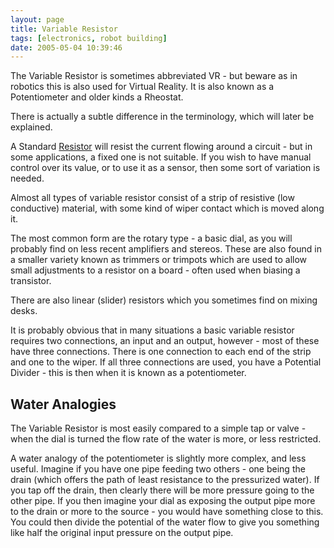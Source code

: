 ```yaml
---
layout: page
title: Variable Resistor
tags: [electronics, robot building]
date: 2005-05-04 10:39:46
---
```

The Variable Resistor is sometimes abbreviated VR - but beware as in robotics this is also used for Virtual Reality. It is also known as a Potentiometer and older kinds a Rheostat.

There is actually a subtle difference in the terminology, which will later be explained.

A Standard [Resistor](/wiki/resistor.html "Resistor") will resist the current flowing around a circuit - but in some applications, a fixed one is not suitable. If you wish to have manual control over its value, or to use it as a sensor, then some sort of variation is needed.

Almost all types of variable resistor consist of a strip of resistive (low conductive) material, with some kind of wiper contact which is moved along it.

The most common form are the rotary type - a basic dial, as you will probably find on less recent amplifiers and stereos. These are also found in a smaller variety known as trimmers or trimpots which are used to allow small adjustments to a resistor on a board - often used when biasing a transistor.

There are also linear (slider) resistors which you sometimes find on mixing desks.

It is probably obvious that in many situations a basic variable resistor requires two connections, an input and an output, however - most of these have three connections. There is one connection to each end of the strip and one to the wiper. If all three connections are used, you have a Potential Divider - this is then when it is known as a potentiometer.

## Water Analogies

The Variable Resistor is most easily compared to a simple tap or valve - when the dial is turned the flow rate of the water is more, or less restricted.

A water analogy of the potentiometer is slightly more complex, and less useful. Imagine if you have one pipe feeding two others - one being the drain (which offers the path of least resistance to the pressurized water). If you tap off the drain, then clearly there will be more pressure going to the other pipe. If you then imagine your dial as exposing the output pipe more to the drain or more to the source - you would have something close to this. You could then divide the potential of the water flow to give you something like half the original input pressure on the output pipe.
